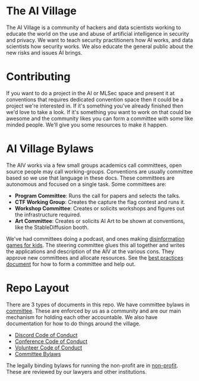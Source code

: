# The AI Village

The AI Village is a community of hackers and data scientists working to educate the world on the use and abuse of artificial intelligence in security and privacy. We want to teach security practitioners how AI works, and data scientists how security works. We also educate the general public about the new risks and issues AI brings.

# Contributing

If you want to do a project in the AI or MLSec space and present it at conventions that requires dedicated convention space then it could be a project we're interested in. If it's something you've already finished then we'd love to take a look. If it's something you want to work on that could be awesome and the community likes you can form a committee with some like minded people. We'll give you some resources to make it happen.

# AI Village Bylaws

The AIV works via a few small groups academics call committees, open source people may call working-groups. Conventions are usually committee based so we use that language in these docs. These committees are autonomous and focused on a single task. Some committees are:

- **Program Committee**: Runs the call for papers and selects the talks.
- **CTF Working Group**: Creates the capture the flag contest and runs it.
- **Workshop Committee**: Creates or solicits workshops and figures out the infrastructure required.
- **Art Committee**: Creates or solicits AI Art to be shown at conventions, like the StableDiffusion booth. 

We've had committees doing a podcast, and ones making [disinformation games for kids](https://www.cnet.com/news/politics/at-def-con-teaching-disinformation-campaigns-is-childs-play/). The steering committee glues this all together and writes the applications and description of the AIV at the various cons. They approve new committees and allocate resources. See the [best practices document](/committee/) for how to form a committee and help out.

# Repo Layout

There are 3 types of documents in this repo. We have committee bylaws in [committee](/committee/committee.md). These are enforced by us as a community and are our main mechanism for holding each other accountable. We also have documentation for how to do things around the village. 

- [Discord Code of Conduct](discord-coc.md)
- [Conference Code of Conduct](code-of-conduct.md)
- [Volunteer Code of Conduct](/committee/volunteer-code-of-conduct.md)
- [Committee Bylaws](/committee/committee.md)

The legally binding bylaws for running the non-profit are in [non-profit](/non-profit/README.md). These are reviewed by our lawyers and other institutions. 